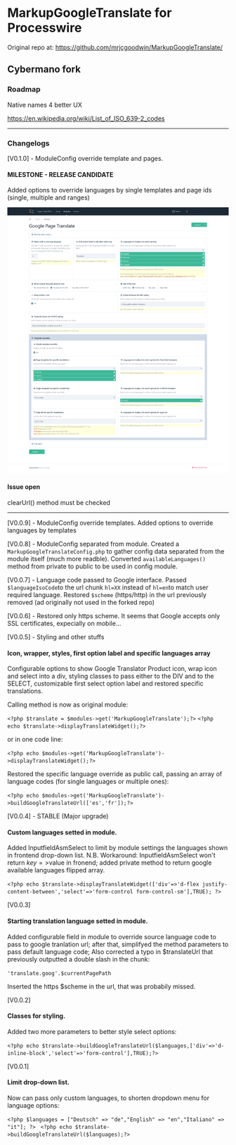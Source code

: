 # MarkupGoogleTranslate for Processwire
Original repo at: https://github.com/mrjcgoodwin/MarkupGoogleTranslate/

## Cybermano fork

### Roadmap


Native names 4 better UX

https://en.wikipedia.org/wiki/List_of_ISO_639-2_codes

---

### Changelogs

[V0.1.0] - ModuleConfig override template and pages.
#### MILESTONE - RELEASE CANDIDATE
Added options to override languages by single templates and page ids (single, multiple and ranges)

![screenshot](https://github.com/cybermano/MarkupGoogleTranslate/blob/master/ModuleGooglePageTranslate_newmc.png?raw=true)

#### Issue open
clearUrl() method must be checked

---

[V0.0.9] - ModuleConfig override templates.
Added options to override languages by templates

[V0.0.8] - ModuleConfig separated from module.
Created a ```MarkupGoogleTranslateConfig.php``` to gather config data separated from the module itself (much more readble).
Converted ```availableLanguages()``` method from private to public to be used in config module.

[V0.0.7] - Language code passed to Google interface.
Passed ```$languageIsoCode```to the url chunk ```hl=XX``` instead of ```hl=en```to match user required language.
Restored ```$scheme``` (https/http) in the url previously removed (ad originally not used in the forked repo)

[V0.0.6] - Restored only https scheme.
It seems that Google accepts only SSL certificates, expecially on mobile...

[V0.0.5] - Styling and other stuffs
#### Icon, wrapper, styles, first option label and specific languages array
Configurable options to show Google Translator Product icon, wrap icon and select into a div, styling classes to pass either to the DIV and to the SELECT, customizable first select option label and restored specific translations.

Calling method is now as original module:

 ```<?php $translate = $modules->get('MarkupGoogleTranslate');?>```
 ```<?php echo $translate->displayTranslateWidget();?>```

or in one code line:

 ```<?php echo $modules->get('MarkupGoogleTranslate')->displayTranslateWidget();?>```

Restored the specific language override as public call, passing an array of language codes (for single languages or multiple ones):

 ```<?php echo $modules->get('MarkupGoogleTranslate')->buildGoogleTranslateUrl(['es','fr']);?>```

[V0.0.4] - STABLE (Major upgrade)
#### Custom languages setted in module.
Added InputfieldAsmSelect to limit by module settings the languages shown in frontend drop-down list. 
N.B. Workaround: InputfieldAsmSelect won\'t return $key=>$value in fronend; added private method to return google available languages flipped array.

```<?php echo $translate->displayTranslateWidget(['div'=>'d-flex justify-content-between','select'=>'form-control form-control-sm'],TRUE); ?>```

[V0.0.3]
#### Starting translation language setted in module.
Added configurable field in module to override source language code to pass to google tranlation url; after that, simplifyed the method parameters to pass default language code;
Also corrected a typo in $translateUrl that previously outputted a double slash in the chunk:

 ```'translate.goog'.$currentPagePath ```

Inserted the https $scheme in the url, that was probabily missed.

[V0.0.2]
#### Classes for styling.
Added two more parameters to better style select options:

 ```<?php echo $translate->buildGoogleTranslateUrl($languages,['div'=>'d-inline-block','select'=>'form-control'],TRUE);?>``` 

[V0.0.1] 
#### Limit drop-down list.
Now can pass only custom languages, to shorten dropdown menu for language options:

 ```<?php $languages = ["Deutsch" => "de","English" => "en","Italiano" => "it"]; ?> ```
 ```<?php echo $translate->buildGoogleTranslateUrl($languages);?>```
